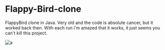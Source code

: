 # Flappy-Bird-clone
FlappyBird clone in Java.
Very old and the code is absolute cancer, but it worked back then. 
With each run i'm amazed that it works, it just seems you can't kill this project.

![a](https://i.imgur.com/WibzFUi.gif)
